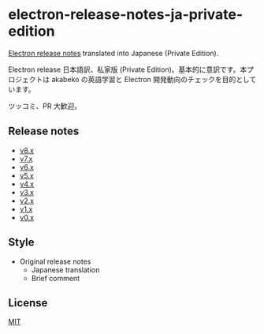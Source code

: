 # electron-release-notes-ja-private-edition

[Electron release notes](https://github.com/electron/electron/releases) translated into Japanese (Private Edition).

Electron release 日本語訳、私家版 (Private Edition)。基本的に意訳です。本プロジェクトは akabeko の英語学習と Electron 開発動向のチェックを目的としています。

ツッコミ、PR 大歓迎。

## Release notes

- [v8.x](v8.x/index.md)
- [v7.x](v7.x/index.md)
- [v6.x](v6.x/index.md)
- [v5.x](v5.x/index.md)
- [v4.x](v4.x/index.md)
- [v3.x](v3.x/index.md)
- [v2.x](v2.x/index.md)
- [v1.x](v1.x/index.md)
- [v0.x](v0.x/index.md)

## Style

- Original release notes
  - Japanese translation
  - Brief comment

## License

[MIT](LICENSE)
